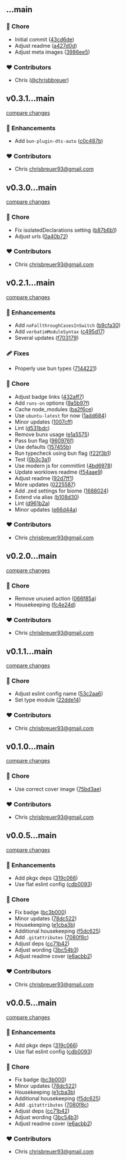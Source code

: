 
## ...main


### 🏡 Chore

- Initial commit ([43cd6de](https://github.com/stacksjs/ts-ndarray/commit/43cd6de))
- Adjust readme ([a427d0d](https://github.com/stacksjs/ts-ndarray/commit/a427d0d))
- Adjust meta images ([3986ee5](https://github.com/stacksjs/ts-ndarray/commit/3986ee5))

### ❤️ Contributors

- Chris ([@chrisbbreuer](http://github.com/chrisbbreuer))

## v0.3.1...main

[compare changes](https://github.com/stacksjs/ts-starter/compare/v0.3.1...main)

### 🚀 Enhancements

- Add `bun-plugin-dts-auto` ([c0c487b](https://github.com/stacksjs/ts-starter/commit/c0c487b))

### ❤️ Contributors

- Chris <chrisbreuer93@gmail.com>

## v0.3.0...main

[compare changes](https://github.com/stacksjs/ts-starter/compare/v0.3.0...main)

### 🏡 Chore

- Fix isolatedDeclarations setting ([b87b6b1](https://github.com/stacksjs/ts-starter/commit/b87b6b1))
- Adjust urls ([0a40b72](https://github.com/stacksjs/ts-starter/commit/0a40b72))

### ❤️ Contributors

- Chris <chrisbreuer93@gmail.com>

## v0.2.1...main

[compare changes](https://github.com/stacksjs/ts-starter/compare/v0.2.1...main)

### 🚀 Enhancements

- Add `noFallthroughCasesInSwitch` ([b9cfa30](https://github.com/stacksjs/ts-starter/commit/b9cfa30))
- Add `verbatimModuleSyntax` ([c495d17](https://github.com/stacksjs/ts-starter/commit/c495d17))
- Several updates ([f703179](https://github.com/stacksjs/ts-starter/commit/f703179))

### 🩹 Fixes

- Properly use bun types ([7144221](https://github.com/stacksjs/ts-starter/commit/7144221))

### 🏡 Chore

- Adjust badge links ([432aff7](https://github.com/stacksjs/ts-starter/commit/432aff7))
- Add `runs-on` options ([9a5b97f](https://github.com/stacksjs/ts-starter/commit/9a5b97f))
- Cache node_modules ([ba2f6ce](https://github.com/stacksjs/ts-starter/commit/ba2f6ce))
- Use `ubuntu-latest` for now ([1add684](https://github.com/stacksjs/ts-starter/commit/1add684))
- Minor updates ([1007cff](https://github.com/stacksjs/ts-starter/commit/1007cff))
- Lint ([d531bdc](https://github.com/stacksjs/ts-starter/commit/d531bdc))
- Remove bunx usage ([e1a5575](https://github.com/stacksjs/ts-starter/commit/e1a5575))
- Pass bun flag ([960976f](https://github.com/stacksjs/ts-starter/commit/960976f))
- Use defaults ([157455b](https://github.com/stacksjs/ts-starter/commit/157455b))
- Run typecheck using bun flag ([f22f3b1](https://github.com/stacksjs/ts-starter/commit/f22f3b1))
- Test ([0b3c3a1](https://github.com/stacksjs/ts-starter/commit/0b3c3a1))
- Use modern js for commitlint ([4bd6978](https://github.com/stacksjs/ts-starter/commit/4bd6978))
- Update worklows readme ([f54aae9](https://github.com/stacksjs/ts-starter/commit/f54aae9))
- Adjust readme ([92d7ff1](https://github.com/stacksjs/ts-starter/commit/92d7ff1))
- More updates ([0225587](https://github.com/stacksjs/ts-starter/commit/0225587))
- Add .zed settings for biome ([1688024](https://github.com/stacksjs/ts-starter/commit/1688024))
- Extend via alias ([b108d30](https://github.com/stacksjs/ts-starter/commit/b108d30))
- Lint ([d961b2a](https://github.com/stacksjs/ts-starter/commit/d961b2a))
- Minor updates ([e66d44a](https://github.com/stacksjs/ts-starter/commit/e66d44a))

### ❤️ Contributors

- Chris <chrisbreuer93@gmail.com>

## v0.2.0...main

[compare changes](https://github.com/stacksjs/ts-starter/compare/v0.2.0...main)

### 🏡 Chore

- Remove unused action ([066f85a](https://github.com/stacksjs/ts-starter/commit/066f85a))
- Housekeeping ([fc4e24d](https://github.com/stacksjs/ts-starter/commit/fc4e24d))

### ❤️ Contributors

- Chris <chrisbreuer93@gmail.com>

## v0.1.1...main

[compare changes](https://github.com/stacksjs/ts-starter/compare/v0.1.1...main)

### 🏡 Chore

- Adjust eslint config name ([53c2aa6](https://github.com/stacksjs/ts-starter/commit/53c2aa6))
- Set type module ([22dde14](https://github.com/stacksjs/ts-starter/commit/22dde14))

### ❤️ Contributors

- Chris <chrisbreuer93@gmail.com>

## v0.1.0...main

[compare changes](https://github.com/stacksjs/ts-starter/compare/v0.1.0...main)

### 🏡 Chore

- Use correct cover image ([75bd3ae](https://github.com/stacksjs/ts-starter/commit/75bd3ae))

### ❤️ Contributors

- Chris <chrisbreuer93@gmail.com>

## v0.0.5...main

[compare changes](https://github.com/stacksjs/ts-starter/compare/v0.0.5...main)

### 🚀 Enhancements

- Add pkgx deps ([319c066](https://github.com/stacksjs/ts-starter/commit/319c066))
- Use flat eslint config ([cdb0093](https://github.com/stacksjs/ts-starter/commit/cdb0093))

### 🏡 Chore

- Fix badge ([bc3b000](https://github.com/stacksjs/ts-starter/commit/bc3b000))
- Minor updates ([78dc522](https://github.com/stacksjs/ts-starter/commit/78dc522))
- Housekeeping ([e1cba3b](https://github.com/stacksjs/ts-starter/commit/e1cba3b))
- Additional housekeeping ([f5dc625](https://github.com/stacksjs/ts-starter/commit/f5dc625))
- Add `.gitattributes` ([7080f8c](https://github.com/stacksjs/ts-starter/commit/7080f8c))
- Adjust deps ([cc71b42](https://github.com/stacksjs/ts-starter/commit/cc71b42))
- Adjust wording ([3bc54b3](https://github.com/stacksjs/ts-starter/commit/3bc54b3))
- Adjust readme cover ([e6acbb2](https://github.com/stacksjs/ts-starter/commit/e6acbb2))

### ❤️ Contributors

- Chris <chrisbreuer93@gmail.com>

## v0.0.5...main

[compare changes](https://github.com/stacksjs/ts-starter/compare/v0.0.5...main)

### 🚀 Enhancements

- Add pkgx deps ([319c066](https://github.com/stacksjs/ts-starter/commit/319c066))
- Use flat eslint config ([cdb0093](https://github.com/stacksjs/ts-starter/commit/cdb0093))

### 🏡 Chore

- Fix badge ([bc3b000](https://github.com/stacksjs/ts-starter/commit/bc3b000))
- Minor updates ([78dc522](https://github.com/stacksjs/ts-starter/commit/78dc522))
- Housekeeping ([e1cba3b](https://github.com/stacksjs/ts-starter/commit/e1cba3b))
- Additional housekeeping ([f5dc625](https://github.com/stacksjs/ts-starter/commit/f5dc625))
- Add `.gitattributes` ([7080f8c](https://github.com/stacksjs/ts-starter/commit/7080f8c))
- Adjust deps ([cc71b42](https://github.com/stacksjs/ts-starter/commit/cc71b42))
- Adjust wording ([3bc54b3](https://github.com/stacksjs/ts-starter/commit/3bc54b3))
- Adjust readme cover ([e6acbb2](https://github.com/stacksjs/ts-starter/commit/e6acbb2))

### ❤️ Contributors

- Chris <chrisbreuer93@gmail.com>
